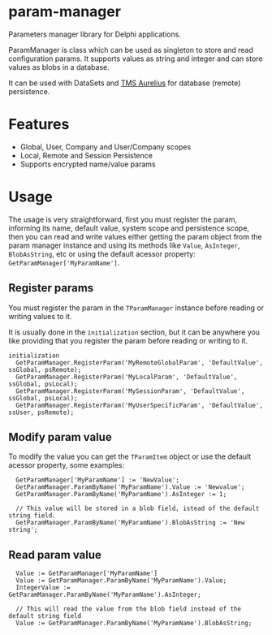 # param-manager

Parameters manager library for Delphi applications.

ParamManager is class which can be used as singleton to store and read configuration params. It supports values as string and integer and can store values as blobs in a database.

It can be used with DataSets and [TMS Aurelius](http://www.tmssoftware.com/site/aurelius.asp) for database (remote) persistence.

# Features

- Global, User, Company and User/Company scopes
- Local, Remote and Session Persistence
- Supports encrypted name/value params

# Usage

The usage is very straightforward, first you must register the param, informing its name, default value, system scope and persistence scope, then you can read and write values either getting the param object from the param manager instance and using its methods like `Value`, `AsInteger`, `BlobAsString`, etc or using the default acessor property: `GetParamManager['MyParamName']`.

## Register params

You must register the param in the `TParamManager` instance before reading or writing values to it.

It is usually done in the `initialization` section, but it can be anywhere you like providing that you register the param before reading or writing to it.

```Delphi
initialization
  GetParamManager.RegisterParam('MyRemoteGlobalParam', 'DefaultValue', ssGlobal, psRemote);
  GetParamManager.RegisterParam('MyLocalParam', 'DefaultValue', ssGlobal, psLocal);
  GetParamManager.RegisterParam('MySessionParam', 'DefaultValue', ssGlobal, psLocal);
  GetParamManager.RegisterParam('MyUserSpecificParam', 'DefaultValue', ssUser, psRemote);
```

## Modify param value

To modify the value you can get the `TParamItem` object or use the default acessor property, some examples:

```Delphi
  GetParamManager['MyParamName'] := 'NewValue';
  GetParamManager.ParamByName('MyParamName').Value := 'Newvalue';
  GetParamManager.ParamByName('MyParamName').AsInteger := 1;
  
  // This value will be stored in a blob field, istead of the default string field.
  GetParamManager.ParamByName('MyParamName').BlobAsString := 'New string'; 
```

## Read param value

```Delphi
  Value := GetParamManager['MyParamName']
  Value := GetParamManager.ParamByName('MyParamName').Value;
  IntegerValue := GetParamManager.ParamByName('MyParamName').AsInteger;
  
  // This will read the value from the blob field instead of the default string field
  Value := GetParamManager.ParamByName('MyParamName').BlobAsString; 
```

